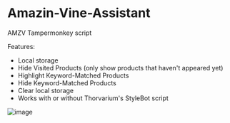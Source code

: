 # Amazin-Vine-Assistant
AMZV Tampermonkey script

Features:
 * Local storage
 * Hide Visited Products (only show products that haven't appeared yet)
 * Highlight Keyword-Matched Products
 * Hide Keyword-Matched Products
 * Clear local storage
 * Works with or without Thorvarium's StyleBot script

![image](https://github.com/qwickset/Amazin-Vine-Assistant/assets/30697892/0a88b8b9-eb75-484b-af2e-48f6a7199c52)
